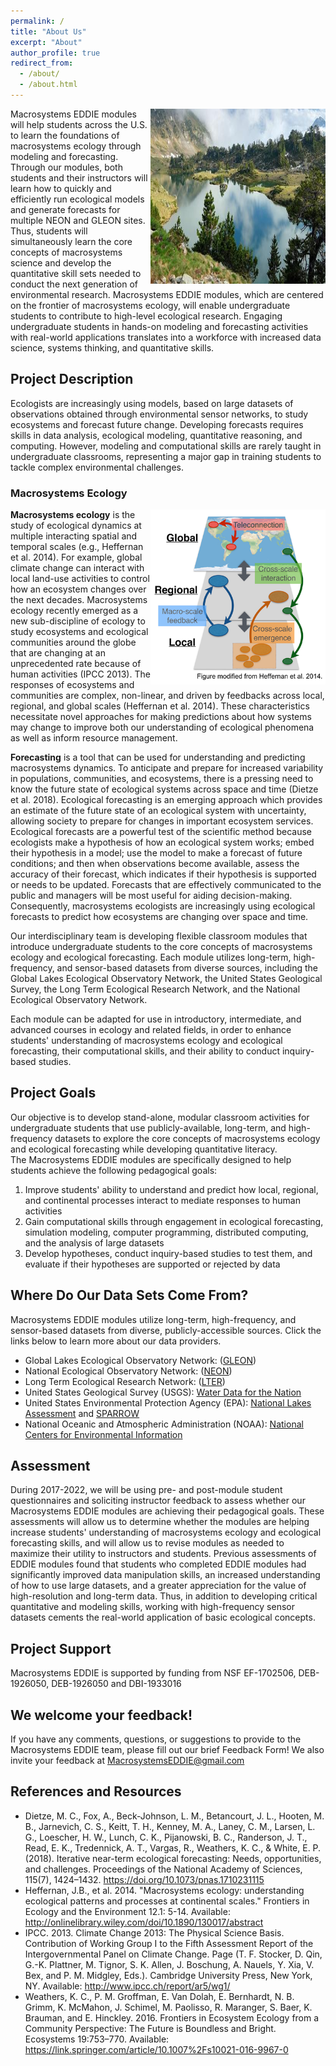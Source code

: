 ```yaml
---
permalink: /
title: "About Us"
excerpt: "About"
author_profile: true
redirect_from: 
  - /about/
  - /about.html
---
```


<a href="url"><img src="../images/about.jpg" align="right" height="280" width="280" ></a>
Macrosystems EDDIE modules will help students across the U.S. to learn the foundations of macrosystems ecology through modeling and forecasting. Through our modules, both students and their instructors will learn how to quickly and efficiently run ecological models and generate forecasts for multiple NEON and GLEON sites. Thus, students will simultaneously learn the core concepts of macrosystems science and develop the quantitative skill sets needed to conduct the next generation of environmental research. Macrosystems EDDIE modules, which are centered on the frontier of macrosystems ecology, will enable undergraduate students to contribute to high-level ecological research. Engaging undergraduate students in hands-on modeling and forecasting activities with real-world applications translates into a workforce with increased data science, systems thinking, and quantitative skills.

## Project Description  
Ecologists are increasingly using models, based on large datasets of observations obtained through environmental sensor networks, to study ecosystems and forecast future change. Developing forecasts requires skills in data analysis, ecological modeling, quantitative reasoning, and computing. However, modeling and computational skills are rarely taught in undergraduate classrooms, representing a major gap in training students to tackle complex environmental challenges.  

### Macrosystems Ecology  
<a href="url"><img src="../images/macro-schematic.png" align="right" height="280" width="280" ></a>
**Macrosystems ecology** is the study of ecological dynamics at multiple interacting spatial and temporal scales (e.g., Heffernan et al. 2014). For example, global climate change can interact with local land-use activities to control how an ecosystem changes over the next decades. Macrosystems ecology recently emerged as a new sub-discipline of ecology to study ecosystems and ecological communities around the globe that are changing at an unprecedented rate because of human activities (IPCC 2013). The responses of ecosystems and communities are complex, non-linear, and driven by feedbacks across local, regional, and global scales (Heffernan et al. 2014). These characteristics necessitate novel approaches for making predictions about how systems may change to improve both our understanding of ecological phenomena as well as inform resource management.  

**Forecasting** is a tool that can be used for understanding and predicting macrosystems dynamics. To anticipate and prepare for increased variability in populations, communities, and ecosystems, there is a pressing need to know the future state of ecological systems across space and time (Dietze et al. 2018). Ecological forecasting is an emerging approach which provides an estimate of the future state of an ecological system with uncertainty, allowing society to prepare for changes in important ecosystem services. Ecological forecasts are a powerful test of the scientific method because ecologists make a hypothesis of how an ecological system works; embed their hypothesis in a model; use the model to make a forecast of future conditions; and then when observations become available, assess the accuracy of their forecast, which indicates if their hypothesis is supported or needs to be updated. Forecasts that are effectively communicated to the public and managers will be most useful for aiding decision-making. Consequently, macrosystems ecologists are increasingly using ecological forecasts to predict how ecosystems are changing over space and time.  

Our interdisciplinary team is developing flexible classroom modules that introduce undergraduate students to the core concepts of macrosystems ecology and ecological forecasting. Each module utilizes long-term, high-frequency, and sensor-based datasets from diverse sources, including the Global Lakes Ecological Observatory Network, the United States Geological Survey, the Long Term Ecological Research Network, and the National Ecological Observatory Network.  

Each module can be adapted for use in introductory, intermediate, and advanced courses in ecology and related fields, in order to enhance students' understanding of macrosystems ecology and ecological forecasting, their computational skills, and their ability to conduct inquiry-based studies.  

## Project Goals  
Our objective is to develop stand-alone, modular classroom activities for undergraduate students that use publicly-available, long-term, and high-frequency datasets to explore the core concepts of macrosystems ecology and ecological forecasting while developing quantitative literacy.  
The Macrosystems EDDIE modules are specifically designed to help students achieve the following pedagogical goals:  
1. Improve students' ability to understand and predict how local, regional, and continental processes interact to mediate responses to human activities
2. Gain computational skills through engagement in ecological forecasting, simulation modeling, computer programming, distributed computing, and the analysis of large datasets
3. Develop hypotheses, conduct inquiry-based studies to test them, and evaluate if their hypotheses are supported or rejected by data  

## Where Do Our Data Sets Come From?
Macrosystems EDDIE modules utilize long-term, high-frequency, and sensor-based datasets from diverse, publicly-accessible sources. Click the links below to learn more about our data providers.
* Global Lakes Ecological Observatory Network: ([GLEON](http://gleon.org/))
* National Ecological Observatory Network: ([NEON](http://www.neonscience.org/))
* Long Term Ecological Research Network: ([LTER](https://lternet.edu/))
* United States Geological Survey (USGS): [Water Data for the Nation](https://waterdata.usgs.gov/nwis)
* United States Environmental Protection Agency (EPA): [National Lakes Assessment](https://www.epa.gov/national-aquatic-resource-surveys/nla) and [SPARROW](https://cfpub.epa.gov/si/si_public_record_report.cfm?Lab=ORA&count=10000&dirEntryId=73361&searchall=&showcriteria=2&simplesearch=0&timstype=)
* National Oceanic and Atmospheric Administration (NOAA): [National Centers for Environmental Information](https://www.ncdc.noaa.gov/)  

## Assessment
During 2017-2022, we will be using pre- and post-module student questionnaires and soliciting instructor feedback to assess whether our Macrosystems EDDIE modules are achieving their pedagogical goals. These assessments will allow us to determine whether the modules are helping increase students' understanding of macrosystems ecology and ecological forecasting skills, and will allow us to revise modules as needed to maximize their utility to instructors and students. Previous assessments of EDDIE modules found that students who completed EDDIE modules had significantly improved data manipulation skills, an increased understanding of how to use large datasets, and a greater appreciation for the value of high-resolution and long-term data. Thus, in addition to developing critical quantitative and modeling skills, working with high-frequency sensor datasets cements the real-world application of basic ecological concepts.  

## Project Support
Macrosystems EDDIE is supported by funding from NSF EF-1702506, DEB-1926050, DEB-1926050 and DBI-1933016  

## We welcome your feedback!
If you have any comments, questions, or suggestions to provide to the Macrosystems EDDIE team, please fill out our brief Feedback Form! We also invite your feedback at [MacrosystemsEDDIE@gmail.com]()  

## References and Resources
* Dietze, M. C., Fox, A., Beck-Johnson, L. M., Betancourt, J. L., Hooten, M. B., Jarnevich, C. S., Keitt, T. H., Kenney, M. A., Laney, C. M., Larsen, L. G., Loescher, H. W., Lunch, C. K., Pijanowski, B. C., Randerson, J. T., Read, E. K., Tredennick, A. T., Vargas, R., Weathers, K. C., & White, E. P. (2018). Iterative near-term ecological forecasting: Needs, opportunities, and challenges. Proceedings of the National Academy of Sciences, 115(7), 1424–1432. https://doi.org/10.1073/pnas.1710231115
* Heffernan, J.B., et al. 2014. "Macrosystems ecology: understanding ecological patterns and processes at continental scales." Frontiers in Ecology and the Environment 12.1: 5-14. Available: http://onlinelibrary.wiley.com/doi/10.1890/130017/abstract
* IPCC. 2013. Climate Change 2013: The Physical Science Basis. Contribution of Working Group I to the Fifth Assessment Report of the Intergovernmental Panel on Climate Change. Page (T. F. Stocker, D. Qin, G.-K. Plattner, M. Tignor, S. K. Allen, J. Boschung, A. Nauels, Y. Xia, V. Bex, and P. M. Midgley, Eds.). Cambridge University Press, New York, NY. Available: http://www.ipcc.ch/report/ar5/wg1/
* Weathers, K. C., P. M. Groffman, E. Van Dolah, E. Bernhardt, N. B. Grimm, K. McMahon, J. Schimel, M. Paolisso, R. Maranger, S. Baer, K. Brauman, and E. Hinckley. 2016. Frontiers in Ecosystem Ecology from a Community Perspective: The Future is Boundless and Bright. Ecosystems 19:753–770. Available: https://link.springer.com/article/10.1007%2Fs10021-016-9967-0
